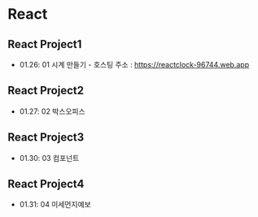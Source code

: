 # React
## React Project1
+ 01.26: 01 시계 만들기 - 호스팅 주소 : https://reactclock-96744.web.app
## React Project2
+ 01.27: 02 박스오피스
## React Project3
+ 01.30: 03 컴포넌트 
## React Project4
+ 01.31: 04 미세먼지예보
